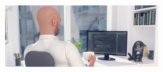 ![render of office workspace](https://github.com/aeversme/aeversme/blob/main/assets/office01.jpg?raw=true)
